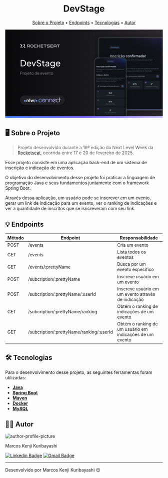 <!-- CABEÇALHO -->
<div id="readme-top" align="center">
    <h1>
      DevStage 
    </h1>
    <p>
        <a href="#%EF%B8%8F-sobre-o-projeto">Sobre o Projeto</a> •
        <a href="#-endpoints">Endpoints</a> •
        <a href="#%EF%B8%8F-tecnologias">Tecnologias</a> •
        <a href="#-autor">Autor</a>
    </p>
    <p align="center">
        <img alt="Capa do projeto DevStage" src=".github/cover.png" width=800/>
    </p>
</div>

<!-- SOBRE O PROJETO -->

## 🖥️ Sobre o Projeto

> Projeto desenvolvido durante a 19ª edição da Next Level Week da [Rocketseat](https://www.rocketseat.com.br/), ocorrida entre 17 e 20 de fevereiro de 2025.

Esse projeto consiste em uma aplicação back-end de um sistema de inscrição e indicação de eventos.

O objetivo do desenvolvimento desse projeto foi praticar a linguagem de programação Java e seus fundamentos juntamente com o framework Spring Boot.

Através dessa aplicação, um usuário pode se inscrever em um evento, gerar um link de indicação para um evento, ver o ranking de indicações e ver a quantidade de inscritos que se isncreveram com seu link.

<!-- ENDPOINTS -->

## 💡 Endpoints

| Método | Endpoint                                 | Responsabilidade                                         |
| ------ | ---------------------------------------- | -------------------------------------------------------- |
| POST   | /events                                  | Cria um evento                                           |
| GET    | /events                                  | Lista todos os eventos                                   |
| GET    | /events/:prettyName                      | Busca por um evento específico                           |
| POST   | /subcription/:prettyName                 | Inscreve usuário em um evento                            |
| POST   | /subcription/:prettyName/:userId         | Inscreve usuário em um evento através de indicação       |
| GET    | /subcription/:prettyName/ranking         | Obtém o ranking de indicações de um evento               |
| GET    | /subcription/:prettyName/ranking/:userId | Obtém o ranking de um usuário em indicações de um evento |

<!-- TECNOLOGIAS -->

## 🛠️ Tecnologias

Para o desenvolvimento desse projeto, as seguintes ferramentas foram utilizadas:

- **[Java](https://www.java.com/pt-BR/)**
- **[Spring Boot](https://spring.io/projects/spring-boot)**
- **[Maven](https://maven.apache.org/)**
- **[Docker](https://www.docker.com/)**
- **[MySQL](https://www.mysql.com/)**

## 👨‍💻 Autor

<img style="border-radius: 15%;" src="https://gitlab.com/uploads/-/system/user/avatar/8603970/avatar.png?width=400" width=70 alt="author-profile-picture"/>

Marcos Kenji Kuribayashi

[![Linkedin Badge](https://img.shields.io/badge/-LinkedIn-blue?style=flat&logo=Linkedin&logoColor=white)](https://www.linkedin.com/in/marcos-kuribayashi/) [![Gmail Badge](https://img.shields.io/badge/-marcosken13@gmail.com-c14438?style=flat&logo=Gmail&logoColor=white)](mailto:marcosken13@gmail.com)

---

Desenvolvido por Marcos Kenji Kuribayashi 😉
